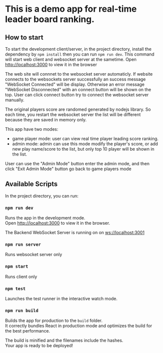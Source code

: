 # This is a demo app for real-time leader board ranking.

## How to start
To start the development client/server, in the project directory, install the dependency by `npm install` then you can run `npm run dev`. This command will start web client and websocket server at the sametime. Open [http://localhost:3000](http://localhost:3000) to view it in the browser

The web site will connnet to the websocket server automaticly. If website connects to the websockets server successfully an success message "WebSocket Connected" will be display. Otherwise an error message "WebSocket Disconnected" with an connect button will be shown on the top. User can click connect button try to connect the websocket server manually.

The original players score are randomed generated by nodejs library. So each time, you restart the websocket server the list will be different because they are saved in memory only.

This app have two modes:
* game player mode: user can view real time player leading score ranking.
* admin mode: admin can use this mode modify the player's score, or add new play name/score to the list, but only top 10 player will be shown in the list.

User can use the "Admin Mode" button enter the admin mode, and then click "Exit Admin Mode" button go back to game players mode


## Available Scripts

In the project directory, you can run:

### `npm run dev`

Runs the app in the development mode.<br />
Open [http://localhost:3000](http://localhost:3000) to view it in the browser.

The Backend WebSocket Server is running on on [ws://localhost:3001](ws://localhost:3001)

### `npm run server`
Runs websocket server only

### `npm start`

Runs client only

### `npm test`

Launches the test runner in the interactive watch mode.

### `npm run build`

Builds the app for production to the `build` folder.<br />
It correctly bundles React in production mode and optimizes the build for the best performance.

The build is minified and the filenames include the hashes.<br />
Your app is ready to be deployed!

